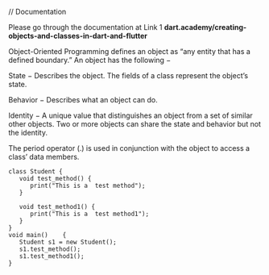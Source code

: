 // Documentation

Please go through the documentation at 
Link 1 
**dart.academy/creating-objects-and-classes-in-dart-and-flutter**

Object-Oriented Programming defines an object as “any entity that has a defined boundary.” An object has the following −

State − Describes the object. The fields of a class represent the object’s state.

Behavior − Describes what an object can do.

Identity − A unique value that distinguishes an object from a set of similar other objects. Two or more objects can share the state and behavior but not the identity.

The period operator (.) is used in conjunction with the object to access a class’ data members.


```
class Student { 
   void test_method() { 
      print("This is a  test method"); 
   } 
   
   void test_method1() { 
      print("This is a  test method1"); 
   } 
}  
void main()    { 
   Student s1 = new Student(); 
   s1.test_method(); 
   s1.test_method1(); 
}
```
